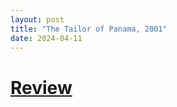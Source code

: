 ```yaml
---
layout: post
title: "The Tailor of Panama, 2001"
date: 2024-04-11
---
```


# [Review](https://letterboxd.com/pavlesap/film/the-tailor-of-panama/)

